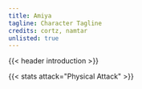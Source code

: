 ```yaml
---
title: Amiya
tagline: Character Tagline
credits: cortz, namtar
unlisted: true
---
```

{{< header introduction >}}

{{< stats attack="Physical Attack" >}}